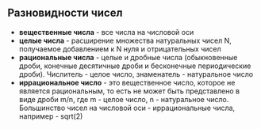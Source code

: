 ## Разновидности чисел
- **вещественные числа** - все числа на числовой оси
- **целые числа** - расширение множества натуральных чисел N, получаемое добавлением к N нуля и отрицательных чисел
- **рациональные числа** - целые и дробные числа (обыкновенные дроби, конечные десятичные дроби и бесконечные периодические дроби). Числитель - целое число, знаменатель - натуральное число
- **иррациональное число** - это вещественное число, которое не является рациональным, то есть не может быть представлено в виде дроби m/n, где m - целое число, n - натуральное число. Большинство чисел на числовой оси - иррациональные числа, например - sqrt(2)

